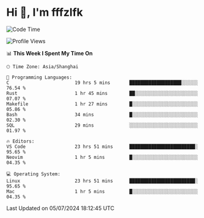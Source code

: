 # Hi 👋, I'm fffzlfk

<!--START_SECTION:waka-->
![Code Time](http://img.shields.io/badge/Code%20Time-735%20hrs%2029%20mins-blue)

![Profile Views](http://img.shields.io/badge/Profile%20Views-0-blue)

📊 **This Week I Spent My Time On** 

```text
🕑︎ Time Zone: Asia/Shanghai

💬 Programming Languages: 
C                        19 hrs 5 mins       ███████████████████░░░░░░   76.54 % 
Rust                     1 hr 45 mins        ██░░░░░░░░░░░░░░░░░░░░░░░   07.07 % 
Makefile                 1 hr 27 mins        █░░░░░░░░░░░░░░░░░░░░░░░░   05.86 % 
Bash                     34 mins             █░░░░░░░░░░░░░░░░░░░░░░░░   02.30 % 
SQL                      29 mins             ░░░░░░░░░░░░░░░░░░░░░░░░░   01.97 % 

🔥 Editors: 
VS Code                  23 hrs 51 mins      ████████████████████████░   95.65 % 
Neovim                   1 hr 5 mins         █░░░░░░░░░░░░░░░░░░░░░░░░   04.35 % 

💻 Operating System: 
Linux                    23 hrs 51 mins      ████████████████████████░   95.65 % 
Mac                      1 hr 5 mins         █░░░░░░░░░░░░░░░░░░░░░░░░   04.35 % 
```


 Last Updated on 05/07/2024 18:12:45 UTC
<!--END_SECTION:waka-->
